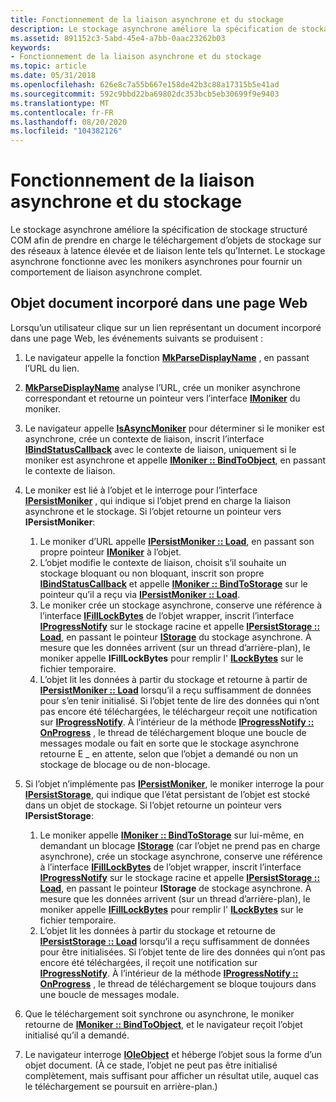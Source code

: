 ```yaml
---
title: Fonctionnement de la liaison asynchrone et du stockage
description: Le stockage asynchrone améliore la spécification de stockage structuré COM afin de prendre en charge le téléchargement d’objets de stockage sur des réseaux à latence élevée et de liaison lente tels qu’Internet.
ms.assetid: 891152c3-5abd-45e4-a7bb-0aac23262b03
keywords:
- Fonctionnement de la liaison asynchrone et du stockage
ms.topic: article
ms.date: 05/31/2018
ms.openlocfilehash: 626e8c7a55b667e158de42b3c88a17315b5e41ad
ms.sourcegitcommit: 592c9bbd22ba69802dc353bcb5eb30699f9e9403
ms.translationtype: MT
ms.contentlocale: fr-FR
ms.lasthandoff: 08/20/2020
ms.locfileid: "104382126"
---
```

# <a name="how-asynchronous-binding-and-storage-work"></a>Fonctionnement de la liaison asynchrone et du stockage

Le stockage asynchrone améliore la spécification de stockage structuré COM afin de prendre en charge le téléchargement d’objets de stockage sur des réseaux à latence élevée et de liaison lente tels qu’Internet. Le stockage asynchrone fonctionne avec les monikers asynchrones pour fournir un comportement de liaison asynchrone complet.

## <a name="document-object-embedded-in-a-web-page"></a>Objet document incorporé dans une page Web

Lorsqu’un utilisateur clique sur un lien représentant un document incorporé dans une page Web, les événements suivants se produisent :

1.  Le navigateur appelle la fonction [**MkParseDisplayName**](/windows/win32/api/objbase/nf-objbase-mkparsedisplayname) , en passant l’URL du lien.
2.  [**MkParseDisplayName**](/windows/win32/api/objbase/nf-objbase-mkparsedisplayname) analyse l’URL, crée un moniker asynchrone correspondant et retourne un pointeur vers l’interface [**IMoniker**](/windows/win32/api/objidl/nn-objidl-imoniker) du moniker.
3.  Le navigateur appelle [**IsAsyncMoniker**](/previous-versions/windows/internet-explorer/ie-developer/platform-apis/ms775110(v=vs.85)) pour déterminer si le moniker est asynchrone, crée un contexte de liaison, inscrit l’interface [**IBindStatusCallback**](/previous-versions/windows/internet-explorer/ie-developer/platform-apis/ms775060(v=vs.85)) avec le contexte de liaison, uniquement si le moniker est asynchrone et appelle [**IMoniker :: BindToObject**](/windows/win32/api/objidl/nf-objidl-imoniker-bindtoobject), en passant le contexte de liaison.
4.  Le moniker est lié à l’objet et le interroge pour l’interface [**IPersistMoniker**](/previous-versions/windows/internet-explorer/ie-developer/platform-apis/ms775042(v=vs.85)) , qui indique si l’objet prend en charge la liaison asynchrone et le stockage. Si l’objet retourne un pointeur vers **IPersistMoniker**:

    1.  Le moniker d’URL appelle [**IPersistMoniker :: Load**](/previous-versions/windows/internet-explorer/ie-developer/platform-apis/ms775044(v=vs.85)), en passant son propre pointeur [**IMoniker**](/windows/win32/api/objidl/nn-objidl-imoniker) à l’objet.
    2.  L’objet modifie le contexte de liaison, choisit s’il souhaite un stockage bloquant ou non bloquant, inscrit son propre [**IBindStatusCallback**](/previous-versions/windows/internet-explorer/ie-developer/platform-apis/ms775060(v=vs.85)) et appelle [**IMoniker :: BindToStorage**](/windows/win32/api/objidl/nf-objidl-imoniker-bindtostorage) sur le pointeur qu’il a reçu via [**IPersistMoniker :: Load**](/previous-versions/windows/internet-explorer/ie-developer/platform-apis/ms775044(v=vs.85)).
    3.  Le moniker crée un stockage asynchrone, conserve une référence à l’interface [**IFillLockBytes**](/windows/desktop/api/Objidl/nn-objidl-ifilllockbytes) de l’objet wrapper, inscrit l’interface [**IProgressNotify**](/windows/win32/api/objidl/nn-objidl-iprogressnotify) sur le stockage racine et appelle [**IPersistStorage :: Load**](/windows/win32/api/objidl/nf-objidl-ipersiststorage-load), en passant le pointeur [**IStorage**](/windows/desktop/api/Objidl/nn-objidl-istorage) du stockage asynchrone. À mesure que les données arrivent (sur un thread d’arrière-plan), le moniker appelle **IFillLockBytes** pour remplir l' [**ILockBytes**](/windows/desktop/api/Objidl/nn-objidl-ilockbytes) sur le fichier temporaire.
    4.  L’objet lit les données à partir du stockage et retourne à partir de [**IPersistMoniker :: Load**](/previous-versions/windows/internet-explorer/ie-developer/platform-apis/ms775044(v=vs.85)) lorsqu’il a reçu suffisamment de données pour s’en tenir initialisé. Si l’objet tente de lire des données qui n’ont pas encore été téléchargées, le téléchargeur reçoit une notification sur [**IProgressNotify**](/windows/win32/api/objidl/nn-objidl-iprogressnotify). À l’intérieur de la méthode [**IProgressNotify :: OnProgress**](/windows/win32/api/objidl/nf-objidl-iprogressnotify-onprogress) , le thread de téléchargement bloque une boucle de messages modale ou fait en sorte que le stockage asynchrone retourne E \_ en attente, selon que l’objet a demandé ou non un stockage de blocage ou de non-blocage.

5.  Si l’objet n’implémente pas [**IPersistMoniker**](/previous-versions/windows/internet-explorer/ie-developer/platform-apis/ms775042(v=vs.85)), le moniker interroge la pour [**IPersistStorage**](/windows/win32/api/objidl/nn-objidl-ipersiststorage), qui indique que l’état persistant de l’objet est stocké dans un objet de stockage. Si l’objet retourne un pointeur vers **IPersistStorage**:

    1.  Le moniker appelle [**IMoniker :: BindToStorage**](/windows/win32/api/objidl/nf-objidl-imoniker-bindtostorage) sur lui-même, en demandant un blocage [**IStorage**](/windows/desktop/api/Objidl/nn-objidl-istorage) (car l’objet ne prend pas en charge asynchrone), crée un stockage asynchrone, conserve une référence à l’interface [**IFillLockBytes**](/windows/desktop/api/Objidl/nn-objidl-ifilllockbytes) de l’objet wrapper, inscrit l’interface [**IProgressNotify**](/windows/win32/api/objidl/nn-objidl-iprogressnotify) sur le stockage racine et appelle [**IPersistStorage :: Load**](/windows/win32/api/objidl/nf-objidl-ipersiststorage-load), en passant le pointeur **IStorage** de stockage asynchrone. À mesure que les données arrivent (sur un thread d’arrière-plan), le moniker appelle [**IFillLockBytes**](/windows/desktop/api/Objidl/nn-objidl-ifilllockbytes) pour remplir l' [**ILockBytes**](/windows/desktop/api/Objidl/nn-objidl-ilockbytes) sur le fichier temporaire.
    2.  L’objet lit les données à partir du stockage et retourne de [**IPersistStorage :: Load**](/windows/win32/api/objidl/nf-objidl-ipersiststorage-load) lorsqu’il a reçu suffisamment de données pour être initialisées. Si l’objet tente de lire des données qui n’ont pas encore été téléchargées, il reçoit une notification sur [**IProgressNotify**](/windows/win32/api/objidl/nn-objidl-iprogressnotify). À l’intérieur de la méthode [**IProgressNotify :: OnProgress**](/windows/win32/api/objidl/nf-objidl-iprogressnotify-onprogress) , le thread de téléchargement se bloque toujours dans une boucle de messages modale.

6.  Que le téléchargement soit synchrone ou asynchrone, le moniker retourne de [**IMoniker :: BindToObject**](/windows/win32/api/objidl/nf-objidl-imoniker-bindtoobject), et le navigateur reçoit l’objet initialisé qu’il a demandé.
7.  Le navigateur interroge [**IOleObject**](/windows/win32/api/oleidl/nn-oleidl-ioleobject) et héberge l’objet sous la forme d’un objet document. (À ce stade, l’objet ne peut pas être initialisé complètement, mais suffisant pour afficher un résultat utile, auquel cas le téléchargement se poursuit en arrière-plan.)

 

 